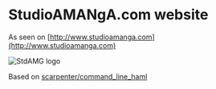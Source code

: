 # StudioAMANgA.com website

As seen on [http://www.studioamanga.com](http://www.studioamanga.com)

![StdAMG logo](http://www.studioamanga.com/onelist/img/amgmini.png)

Based on [scarpenter/command_line_haml](https://github.com/scarpenter/command_line_haml)
